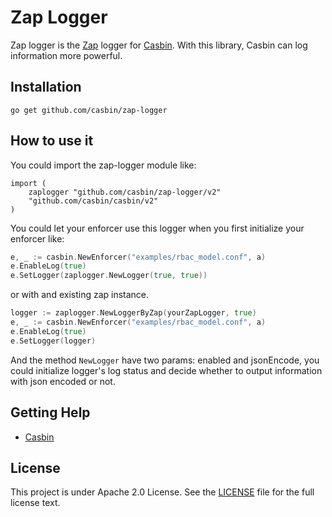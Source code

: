 Zap Logger
===

Zap logger is the [Zap](https://github.com/uber-go/zap) logger for [Casbin](https://github.com/casbin/casbin). With this library, Casbin can log information more powerful.

## Installation

    go get github.com/casbin/zap-logger

## How to use it

You could import the zap-logger module like:
```
import (
    zaplogger "github.com/casbin/zap-logger/v2"
    "github.com/casbin/casbin/v2"
)
```
You could let your enforcer use this logger when you first initialize your enforcer like:
```go
e, _ := casbin.NewEnforcer("examples/rbac_model.conf", a)
e.EnableLog(true)
e.SetLogger(zaplogger.NewLogger(true, true))
```
or with and existing zap instance.
```go
logger := zaplogger.NewLoggerByZap(yourZapLogger, true)
e, _ := casbin.NewEnforcer("examples/rbac_model.conf", a)
e.EnableLog(true)
e.SetLogger(logger)
```

And the method `NewLogger` have two params: enabled and jsonEncode, you could initialize logger's log status and decide whether to output information with json encoded or not.

## Getting Help

- [Casbin](https://github.com/casbin/casbin)

## License

This project is under Apache 2.0 License. See the [LICENSE](LICENSE) file for the full license text.
